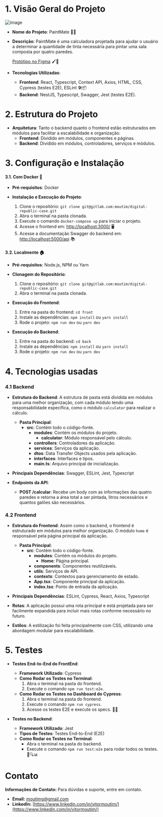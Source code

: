 
# 1. Visão Geral do Projeto
![image](https://github.com/moutim/calculadora-de-tintas/assets/88093439/6cb647ca-bfcb-46d1-8466-92b6a64a1d6b)

- **Nome do Projeto**: PaintMate 🎨✨

- **Descrição**: PaintMate é uma calculadora projetada para ajudar o usuário a determinar a quantidade de tinta necessária para pintar uma sala composta por quatro paredes.

  [Protótipo no Figma](https://www.figma.com/design/Pskw0uHahpxJ3Zik2mInda/Calculadora-de-Tintas?node-id=0-1&t=RSe31Ez2jZC3tWsB-0) 🖌️📐

- **Tecnologias Utilizadas**:
  - **Frontend**: React, Typescript, Context API, Axios, HTML, CSS, Cypress (testes E2E), ESLint 🛠️📦
  - **Backend**: NestJS, Typescript, Swagger, Jest (testes E2E).

# 2. Estrutura do Projeto
- **Arquitetura**: Tanto o backend quanto o frontend estão estruturados em módulos para facilitar a escalabilidade e organização.
  - **Frontend**: Dividido em módulos, componentes e páginas.
  - **Backend**: Dividido em módulos, controladores, serviços e módulos.

# 3. Configuração e Instalação
#### 3.1. Com Docker 🐳
- **Pré-requisitos**: Docker

- **Instalação e Execução do Projeto**:
  1. Clone o repositório: `git clone git@gitlab.com:moutim/digital-republic-case.git`
  2. Abra o terminal na pasta clonada.
  3. Execute o comando `docker-compose up` para iniciar o projeto.
  4. Acesse o frontend em: [http://localhost:3000/](http://localhost:3000/) 🖥️
  5. Acesse a documentação Swagger do backend em: [http://localhost:5000/api](http://localhost:5000/api) 📚

#### 3.2. Localmente 🏠
- **Pré-requisitos**: Node.js, NPM ou Yarn

- **Clonagem do Repositório**:
  1. Clone o repositório: `git clone git@gitlab.com:moutim/digital-republic-case.git`
  2. Abra o terminal na pasta clonada.

- **Execução do Frontend**:
  1. Entre na pasta do frontend: `cd front`
  2. Instale as dependências: `npm install` ou `yarn install`
  3. Rode o projeto: `npm run dev` ou `yarn dev`

- **Execução do Backend**:
  1. Entre na pasta do backend: `cd back`
  2. Instale as dependências: `npm install` ou `yarn install`
  3. Rode o projeto: `npm run dev` ou `yarn dev`

# 4. Tecnologias usadas
### 4.1 Backend
- **Estrutura do Backend**: A estrutura de pasta está dividida em módulos para uma melhor organização, com cada módulo tendo uma responsabilidade específica, como o módulo `calculator` para realizar o cálculo.
  - **Pasta Principal**:
    - **src**: Contém todo o código-fonte.
      - **modules**: Contém os módulos do projeto.
        - **calculator**: Módulo responsável pelo cálculo.
      - **controllers**: Controladores da aplicação.
      - **services**: Serviços da aplicação.
      - **dtos**: Data Transfer Objects usados pela aplicação.
      - **interfaces**: Interfaces e tipos.
      - **main.ts**: Arquivo principal de inicialização.

- **Principais Dependências**: Swagger, ESLint, Jest, Typescript

- **Endpoints da API**:
  - **POST /calcular**: Recebe um body com as informações das quatro paredes e retorna a área total a ser pintada, litros necessários e quantos galões são necessários.

### 4.2 Frontend
- **Estrutura do Frontend**: Assim como o backend, o frontend é estruturado em módulos para melhor organização. O módulo `home` é responsável pela página principal da aplicação.
  - **Pasta Principal**:
    - **src**: Contém todo o código-fonte.
      - **modules**: Contém os módulos do projeto.
        - **Home**: Página principal.
      - **components**: Componentes reutilizáveis.
      - **utils**: Serviços de API.
      - **contexts**: Contextos para gerenciamento de estado.
      - **App.tsx**: Componente principal da aplicação.
      - **index.tsx**: Ponto de entrada da aplicação.

- **Principais Dependências**: ESLint, Cypress, React, Axios, Typescript

- **Rotas**: A aplicação possui uma rota principal e está projetada para ser facilmente expandida para incluir mais rotas conforme necessário no futuro.

- **Estilos**: A estilização foi feita principalmente com CSS, utilizando uma abordagem modular para escalabilidade.

# 5. Testes

- **Testes End-to-End do FrontEnd**:
  - **Framework Utilizado**: Cypress
  - **Como Rodar os Testes no Terminal**:
    1. Abra o terminal na pasta do frontend.
    2. Execute o comando `npm run test:e2e`.
  - **Como Rodar os Testes no Dashboard do Cypress**:
    1. Abra o terminal na pasta do frontend.
    2. Execute o comando `npm run cypress`.
    3. Acesse os testes E2E e execute os specs. 🚀✨

- **Testes no Backend**:
  - **Framework Utilizado**: Jest
  - **Tipos de Testes**: Testes End-to-End (E2E)
  - **Como Rodar os Testes no Terminal**:
    - Abra o terminal na pasta do backend.
    - Execute o comando `npm run test:e2e` para rodar todos os testes.  🧪🔍📊



# Contato

**Informações de Contato:** Para dúvidas e suporte, entre em contato.

- **Email:** [moutimg@gmail.com](mailto:moutimg@gmail.com)
- **LinkedIn:** [https://www.linkedin.com/in/vitormoutim/](https://www.linkedin.com/in/vitormoutim/)

